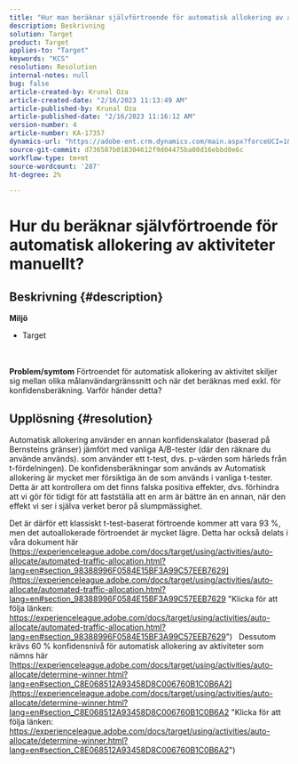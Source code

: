 ```yaml
---
title: "Hur man beräknar självförtroende för automatisk allokering av aktiviteter manuellt?"
description: Beskrivning
solution: Target
product: Target
applies-to: "Target"
keywords: "KCS"
resolution: Resolution
internal-notes: null
bug: false
article-created-by: Krunal Oza
article-created-date: "2/16/2023 11:13:49 AM"
article-published-by: Krunal Oza
article-published-date: "2/16/2023 11:16:12 AM"
version-number: 4
article-number: KA-17357
dynamics-url: "https://adobe-ent.crm.dynamics.com/main.aspx?forceUCI=1&pagetype=entityrecord&etn=knowledgearticle&id=de4027f9-eaad-ed11-aad1-6045bd006793"
source-git-commit: d736587b018304612f9d04475ba00d16ebbd0e6c
workflow-type: tm+mt
source-wordcount: '287'
ht-degree: 2%

---
```


# Hur du beräknar självförtroende för automatisk allokering av aktiviteter manuellt?

## Beskrivning {#description}

<b>Miljö</b>
- Target

<br> <br><b>Problem/symtom</b>
Förtroendet för automatisk allokering av aktivitet skiljer sig mellan olika målanvändargränssnitt och när det beräknas med exkl. för konfidensberäkning. Varför händer detta?


## Upplösning {#resolution}


Automatisk allokering använder en annan konfidenskalator (baserad på Bernsteins gränser) jämfört med vanliga A/B-tester (där den räknare du använde används). som använder ett t-test, dvs. p-värden som härleds från t-fördelningen).
De konfidensberäkningar som används av Automatisk allokering är mycket mer försiktiga än de som används i vanliga t-tester. Detta är att kontrollera om det finns falska positiva effekter, dvs. förhindra att vi gör för tidigt för att fastställa att en arm är bättre än en annan, när den effekt vi ser i själva verket beror på slumpmässighet.

Det är därför ett klassiskt t-test-baserat förtroende kommer att vara 93 %, men det autoallokerade förtroendet är mycket lägre. Detta har också delats i våra dokument här  [https://experienceleague.adobe.com/docs/target/using/activities/auto-allocate/automated-traffic-allocation.html?lang=en#section_98388996F0584E15BF3A99C57EEB7629](https://experienceleague.adobe.com/docs/target/using/activities/auto-allocate/automated-traffic-allocation.html?lang=en#section_98388996F0584E15BF3A99C57EEB7629 "Klicka för att följa länken: https://experienceleague.adobe.com/docs/target/using/activities/auto-allocate/automated-traffic-allocation.html?lang=en#section_98388996F0584E15BF3A99C57EEB7629")
 
Dessutom krävs 60 % konfidensnivå för automatisk allokering av aktiviteter som nämns här  [https://experienceleague.adobe.com/docs/target/using/activities/auto-allocate/determine-winner.html?lang=en#section_C8E068512A93458D8C006760B1C0B6A2](https://experienceleague.adobe.com/docs/target/using/activities/auto-allocate/determine-winner.html?lang=en#section_C8E068512A93458D8C006760B1C0B6A2 "Klicka för att följa länken: https://experienceleague.adobe.com/docs/target/using/activities/auto-allocate/determine-winner.html?lang=en#section_C8E068512A93458D8C006760B1C0B6A2")
<br> 